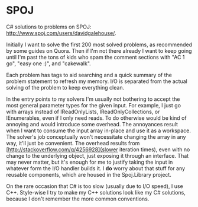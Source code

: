 SPOJ
============

C# solutions to problems on SPOJ: http://www.spoj.com/users/davidgalehouse/.

Initially I want to solve the first 200 most solved problems, as recommended by some guides on Quora.
Then if I'm not there already I want to keep going until I'm past the tons of kids who spam the comment sections with "AC 1 go", "easy one :)", and "cakewalk".

Each problem has tags to aid searching and a quick summary of the problem statement to refresh my memory.
I/O is separated from the actual solving of the problem to keep everything clean.

In the entry points to my solvers I'm usually not bothering to accept the most general parameter types for the given input.
For example, I just go with arrays instead of IReadOnlyLists, IReadOnlyCollections, or IEnumerables, even if I only need reads.
To do otherwise would be kind of annoying and would introduce some overhead.
The annoyances result when I want to consume the input array in-place and use it as a workspace.
The solver's job conceptually won't necessitate changing the array in any way, it'll just be convenient.
The overhead results from [http://stackoverflow.com/q/4256928](slower iteration times), even with no change to the underlying object, just exposing it through an interface.
That may never matter, but it's enough for me to justify taking the input in whatever form the I/O handler builds it.
I **do** worry about that stuff for any reusable components, which are housed in the Spoj.Library project.

On the rare occasion that C# is too slow (usually due to I/O speed), I use C++.
Style-wise I try to make my C++ solutions look like my C# solutions, because I don't remember the more common conventions.
